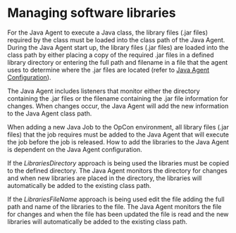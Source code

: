# Managing software libraries

For the Java Agent to execute a Java class, the library files (.jar files) required by the class must be loaded into the class path of the Java Agent. During the Java Agent start up, the library files (.jar files) are loaded into the class path by either placing a copy of the required .jar files in a defined library directory or entering the full path and filename in a file that the agent uses to determine where the .jar files are located (refer to [Java Agent Configuration](../administration/configuration-file)).

The Java Agent includes listeners that monitor either the directory containing the .jar files or the filename containing the .jar file information for changes. When changes occur, the Java Agent will add the new information to the Java Agent class path.

When adding a new Java Job to the OpCon environment, all library files (.jar files) that the job requires must be added to the Java Agent that will execute the job before the job is released. How to add the libraries to the Java Agent is dependent on the Java Agent configuration.

If the *LibrariesDirectory* approach is being used the libraries must be copied to the defined directory. The Java Agent monitors the directory for changes and when new libraries are placed in the directory, the libraries will automatically be added to the existing class path.

If the *LibrariesFileName* approach is being used edit the file adding the full path and name of the libraries to the file. The Java Agent monitors the file for changes and when the file has been updated the file is read and the new libraries will automatically be added to the existing class path.
